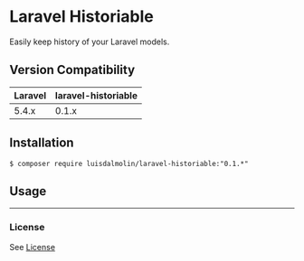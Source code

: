# Laravel Historiable

Easily keep history of your Laravel models.

## Version Compatibility

 Laravel  | laravel-historiable
:---------|:----------
 5.4.x    | 0.1.x


## Installation

```
$ composer require luisdalmolin/laravel-historiable:"0.1.*"
```

## Usage

***

### License

See [License](https://github.com/EscapeWork/Frete/blob/master/LICENSE)
